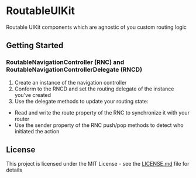 # RoutableUIKit
Routable UIKit components which are agnostic of you custom routing logic
## Getting Started
### RoutableNavigationController (RNC) and RoutableNavigationControllerDelegate (RNCD)
1. Create an instance of the navigation controller
2. Conform to the RNCD and set the routing delegate of the instance you've created
3. Use the delegate methods to update your routing state:
- Read and write the route property of the RNC to synchronize it with your router
- Use the sender property of the RNC push/pop methods to detect who initiated the action
## License
This project is licensed under the MIT License - see the [LICENSE.md](LICENSE.md) file for details
